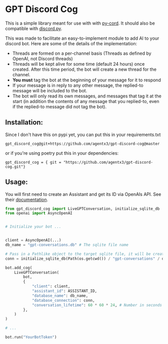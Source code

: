 # GPT Discord Cog

This is a simple library meant for use with with [py-cord](https://github.com/Pycord-Development/pycord). It should also be compatible with [discord.py](https://github.com/Rapptz/discord.py).

This was made to facilitate an easy-to-implement module to add AI to your discord bot. Here are some of the details of the implementation:

* Threads are formed on a per-channel basis (Threads as defined by OpenAI, not Discord threads)
* Threads will be kept alive for some time (default 24 hours) once created. After this time period, the bot will create a new thread for the channel.
* **You must** tag the bot at the beginning of your message for it to respond
* If your message is in reply to any other message, the replied-to message will be included to the bot.
* The bot will only read its own messages, and messages that tag it at the start (in addition the contents of any message that you replied-to, even if the replied-to message did not tag the bot).


##  Installation:
Since I don't have this on pypi yet, you can put this in your requirements.txt 

`gpt_discord_cog@git+https://github.com/agentx3/gpt-discord-cog@master`

or if you're using poetry put this in your dependencies:

`gpt_discord_cog = { git = "https://github.com/agentx3/gpt-discord-cog.git"} ` 

## Usage:

You will first need to create an Assistant and get its ID via OpenAIs API. See their [documentation](https://platform.openai.com/docs/api-reference/assistants). 

```python
from gpt_discord_cog import LiveGPTConversation, initialize_sqlite_db
from openai import AsyncOpenAI


# Initialize your bot ...


client = AsyncOpenAI(...)
db_name = "gpt-conversations.db" # The sqlite file name

# Pass in a Pathlike object to the target sqlite file, it will be created if it doesn't exist
conn = initialize_sqlite_db(Path(os.getcwd()) / "gpt-conversations" / db_name)

bot.add_cog(
    LiveGPTConversation(
        bot,
        {
            "client": client,
            "assistant_id": ASSISTANT_ID,
            "database_name": db_name,
            "database_connection": conn,
            "conversation_lifetime": 60 * 60 * 24, # Number in seconds for a thread to live once created
        },
    )
)

# ...

bot.run("YourBotToken")

```

